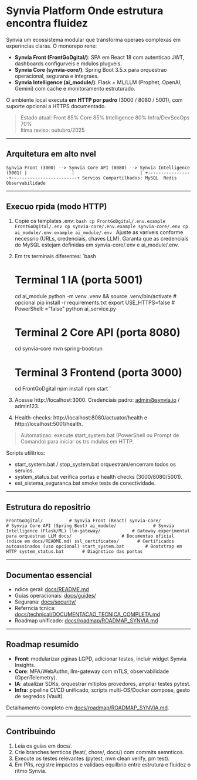 ﻿# Synvia Platform  Onde estrutura encontra fluidez

Synvia  um ecossistema modular que transforma operaes complexas em experincias claras. O monorepo rene:

- **Synvia Front (FrontGoDgital/)**: SPA em React 18 com autenticao JWT, dashboards configurveis e mdulos plugveis.
- **Synvia Core (synvia-core/)**: Spring Boot 3.5.x para orquestrao operacional, segurana e integraes.
- **Synvia Intelligence (ai_module/)**: Flask + ML/LLM (Prophet, OpenAI, Gemini) com cache e monitoramento estruturado.

O ambiente local executa **em HTTP por padro** (3000 / 8080 / 5001), com suporte opcional a HTTPS documentado.

> Estado atual: Front 85%  Core 85%  Intelligence 80%  Infra/DevSecOps 70%  
> ltima reviso: outubro/2025

---

## Arquitetura em alto nvel
`
Synvia Front (3000) --> Synvia Core API (8080) --> Synvia Intelligence (5001)
           |                 |                         |
           +-----------------+-------------------------+
                     Servios Compartilhados: MySQL  Redis  Observabilidade
`

---

## Execuo rpida (modo HTTP)
1. Copie os templates .env:
   `bash
   cp FrontGoDgital/.env.example FrontGoDgital/.env
   cp synvia-core/.env.example synvia-core/.env
   cp ai_module/.env.example ai_module/.env
   `
   Ajuste as variveis conforme necessrio (URLs, credenciais, chaves LLM).
   Garanta que as credenciais do MySQL estejam definidas em synvia-core/.env e ai_module/.env.
2. Em trs terminais diferentes:
   `bash
   # Terminal 1  IA (porta 5001)
   cd ai_module
   python -m venv .venv && source .venv/bin/activate  # opcional
   pip install -r requirements.txt
   export USE_HTTPS=false  # PowerShell: ="false"
   python ai_service.py

   # Terminal 2  Core API (porta 8080)
   cd synvia-core
   mvn spring-boot:run

   # Terminal 3  Frontend (porta 3000)
   cd FrontGoDgital
   npm install
   npm start
   `
3. Acesse http://localhost:3000. Credenciais padro: admin@synvia.io / admin123.
4. Health-checks: http://localhost:8080/actuator/health e http://localhost:5001/health.

> Automatizao: execute start_system.bat (PowerShell ou Prompt de Comando) para iniciar os trs mdulos em HTTP.

Scripts utilitrios:
- start_system.bat / stop_system.bat  orquestram/encerram todos os servios.
- system_status.bat  verifica portas e health checks (3000/8080/5001).
- 	est_sistema_seguranca.bat  smoke tests de conectividade.

---

## Estrutura do repositrio
`
FrontGoDgital/          # Synvia Front (React)
synvia-core/            # Synvia Core API (Spring Boot)
ai_module/              # Synvia Intelligence (Flask/ML)
llm-gateway/            # Gateway experimental para orquestrao LLM
docs/                   # Documentao oficial (ndice em docs/README.md)
ssl_certificates/       # Certificados autoassinados (uso opcional)
start_system.bat        # Bootstrap em HTTP
system_status.bat       # Diagnstico das portas
`

---

## Documentao essencial
- ndice geral: [docs/README.md](docs/README.md)
- Guias operacionais: [docs/guides/](docs/guides)
- Segurana: [docs/security/](docs/security)
- Referncia tcnica: [docs/technical/DOCUMENTACAO_TECNICA_COMPLETA.md](docs/technical/DOCUMENTACAO_TECNICA_COMPLETA.md)
- Roadmap unificado: [docs/roadmap/ROADMAP_SYNVIA.md](docs/roadmap/ROADMAP_SYNVIA.md)

---

## Roadmap resumido
- **Front**: modularizar pginas LGPD, adicionar testes, incluir widget Synvia Insights.
- **Core**: MFA/WebAuthn, llm-gateway com mTLS, observabilidade (OpenTelemetry).
- **IA**: atualizar SDKs, orquestrar mltiplos provedores, ampliar testes pytest.
- **Infra**: pipeline CI/CD unificado, scripts multi-OS/Docker compose, gesto de segredos (Vault).

Detalhamento completo em [docs/roadmap/ROADMAP_SYNVIA.md](docs/roadmap/ROADMAP_SYNVIA.md).

---

## Contribuindo
1. Leia os guias em docs/.
2. Crie branches temticos (feat/, chore/, docs/) com commits semnticos.
3. Execute os testes relevantes (pytest, mvn clean verify, 
pm test).
4. Em PRs, registre impactos e validaes  equilbrio entre estrutura e fluidez  o ritmo Synvia.
